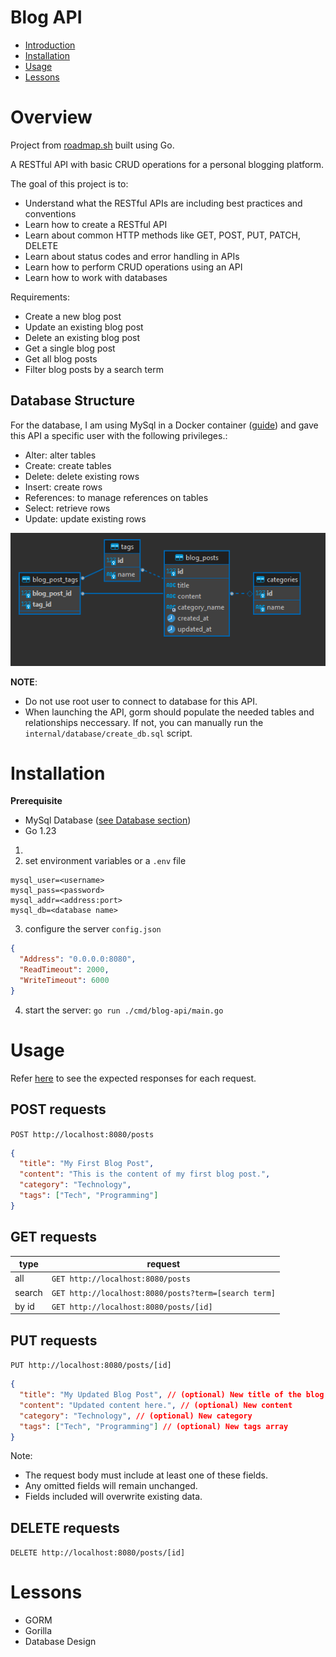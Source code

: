 # Blog API

- [Introduction](#overview)
- [Installation](#installation)
- [Usage](#usage)
- [Lessons](#lessons)

# Overview

Project from [roadmap.sh](https://roadmap.sh/projects/blogging-platform-api) built using Go.

A RESTful API with basic CRUD operations for a personal blogging platform.

The goal of this project is to:

- Understand what the RESTful APIs are including best practices and conventions
- Learn how to create a RESTful API
- Learn about common HTTP methods like GET, POST, PUT, PATCH, DELETE
- Learn about status codes and error handling in APIs
- Learn how to perform CRUD operations using an API
- Learn how to work with databases

Requirements:

- Create a new blog post
- Update an existing blog post
- Delete an existing blog post
- Get a single blog post
- Get all blog posts
- Filter blog posts by a search term

## Database Structure

For the database, I am using MySql in a Docker container ([guide](https://www.datacamp.com/tutorial/set-up-and-configure-mysql-in-docker)) and gave this API a specific user
with the following privileges.:

- Alter: alter tables
- Create: create tables
- Delete: delete existing rows
- Insert: create rows
- References: to manage references on tables
- Select: retrieve rows
- Update: update existing rows

![alt text](database_er_diagram.png)

**NOTE**:

- Do not use root user to connect to database for this API.
- When launching the API, gorm should populate the needed tables and relationships
  neccessary. If not, you can manually run the `internal/database/create_db.sql` script.

# Installation

**Prerequisite**

- MySql Database ([see Database section](#database-structure))
- Go 1.23

1.
2. set environment variables or a `.env` file

```
mysql_user=<username>
mysql_pass=<password>
mysql_addr=<address:port>
mysql_db=<database name>
```

3. configure the server `config.json`

```json
{
  "Address": "0.0.0.0:8080",
  "ReadTimeout": 2000,
  "WriteTimeout": 6000
}
```

4. start the server: `go run ./cmd/blog-api/main.go`

# Usage

Refer [here](https://roadmap.sh/projects/blogging-platform-api) to see the expected responses for each request.

## POST requests

`POST http://localhost:8080/posts`

```json
{
  "title": "My First Blog Post",
  "content": "This is the content of my first blog post.",
  "category": "Technology",
  "tags": ["Tech", "Programming"]
}
```

## GET requests

| type   | request                                              |
| ------ | ---------------------------------------------------- |
| all    | `GET http://localhost:8080/posts`                    |
| search | `GET http://localhost:8080/posts?term=[search term]` |
| by id  | `GET http://localhost:8080/posts/[id]`               |

## PUT requests

`PUT http://localhost:8080/posts/[id]`

```json
{
  "title": "My Updated Blog Post", // (optional) New title of the blog post
  "content": "Updated content here.", // (optional) New content
  "category": "Technology", // (optional) New category
  "tags": ["Tech", "Programming"] // (optional) New tags array
}
```

Note:

- The request body must include at least one of these fields.
- Any omitted fields will remain unchanged.
- Fields included will overwrite existing data.

## DELETE requests

`DELETE http://localhost:8080/posts/[id]`

# Lessons

- GORM
- Gorilla
- Database Design
